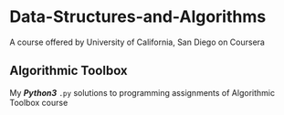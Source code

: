 # Data-Structures-and-Algorithms
A course offered by University of California, San Diego on Coursera

## Algorithmic Toolbox
My ***Python3*** `.py` solutions to programming assignments of Algorithmic Toolbox course
